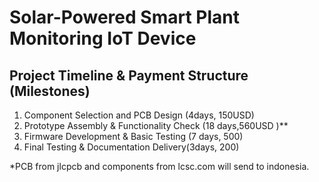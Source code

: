 # Solar-Powered Smart Plant Monitoring IoT Device


## Project Timeline & Payment Structure (Milestones)
1. Component Selection and PCB Design (4days, 150USD)
2. Prototype Assembly & Functionality Check (18 days,560USD )**
3. Firmware Development & Basic Testing (7 days, 500)
4. Final Testing & Documentation Delivery(3days, 200)

*PCB from jlcpcb and components from lcsc.com will send to indonesia.